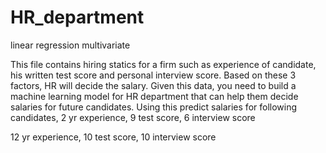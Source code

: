 # HR_department
linear regression multivariate

This file contains hiring statics for a firm such as experience of candidate, his written test score and personal interview score. Based on these 3 factors, HR will decide the salary. Given this data, you need to build a machine learning model for HR department that can help them decide salaries for future candidates. Using this predict salaries for following candidates,
2 yr experience, 9 test score, 6 interview score

12 yr experience, 10 test score, 10 interview score
